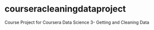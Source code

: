 courseracleaningdataproject
===========================

Course Project for Coursera Data Science 3- Getting and Cleaning Data
